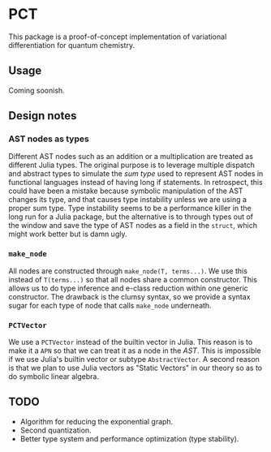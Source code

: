 # PCT

This package is a proof-of-concept implementation of variational
differentiation for quantum chemistry.

## Usage

Coming soonish.



## Design notes


### AST nodes as types

Different AST nodes such as an addition or a multiplication are treated as
different Julia types. The original purpose is to leverage multiple dispatch and
abstract types to simulate the _sum type_ used to represent AST nodes in
functional languages instead of having long if statements. In retrospect, this
could have been a mistake because symbolic manipulation of the AST changes its
type, and that causes type instability unless we are using a proper sum type.
Type instability seems to be a performance killer in the long run for a Julia
package, but the alternative is to through types out of the window and save the
type of AST nodes as a field in the `struct`, which might work better but is
damn ugly.

### `make_node`

All nodes are constructed through `make_node(T, terms...)`. We use this instead
of `T(terms...)` so that all nodes share a common constructor. This allows us
to do type inference and e-class reduction within one generic constructor.
The drawback  is the clumsy syntax, so we provide a syntax sugar for each type of node
that calls `make_node` underneath.


### `PCTVector`

We use a `PCTVector` instead of the builtin vector in Julia. This reason is to
make it a `APN` so that we can treat it as a node in the *AST*. This is
impossible if we use Julia's builtin vector or subtype `AbstractVector`.
A second reason is that we plan to use Julia vectors as "Static Vectors" in
our theory so as to do symbolic linear algebra.


## TODO

- Algorithm for reducing the exponential graph.
- Second quantization.
- Better type system and performance optimization (type stability).

